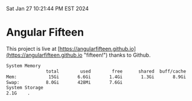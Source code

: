 Sat Jan 27 10:21:44 PM EST 2024

# Angular Fifteen


This project is live at [https://angularfifteen.github.io](https://angularfifteen.github.io "fifteen!") thanks to Github.

```bash
System Memory
               total        used        free      shared  buff/cache   available
Mem:            15Gi       6.6Gi       1.4Gi       1.3Gi       8.9Gi       8.7Gi
Swap:          8.0Gi       428Mi       7.6Gi
System Storage
2.1G	.
```
```bash

